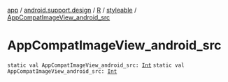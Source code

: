 [app](../../../index.md) / [android.support.design](../../index.md) / [R](../index.md) / [styleable](index.md) / [AppCompatImageView_android_src](./-app-compat-image-view_android_src.md)

# AppCompatImageView_android_src

`static val AppCompatImageView_android_src: `[`Int`](https://kotlinlang.org/api/latest/jvm/stdlib/kotlin/-int/index.html)
`static val AppCompatImageView_android_src: `[`Int`](https://kotlinlang.org/api/latest/jvm/stdlib/kotlin/-int/index.html)